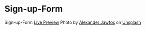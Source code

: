 # Sign-up-Form
Sign-up-Form <a href="https://tushar-alec.github.io/Sign-up-Form/">Live Preview</a>
Photo by <a href="https://unsplash.com/@jawfox_photography?utm_content=creditCopyText&utm_medium=referral&utm_source=unsplash">Alexander Jawfox</a> on <a href="https://unsplash.com/photos/man-in-black-and-green-camouflage-suit-holding-rifle-R_6kw7NUTLY?utm_content=creditCopyText&utm_medium=referral&utm_source=unsplash">Unsplash</a>
